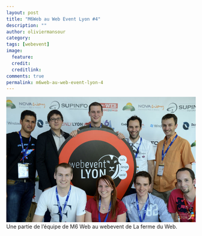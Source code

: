 ```yaml
---
layout: post
title: "M6Web au Web Event Lyon #4"
description: ""
author: oliviermansour
category: 
tags: [webevent]
image:
  feature: 
  credit: 
  creditlink: 
comments: true  
permalink: m6web-au-web-event-lyon-4
---
```


![Une partie de l’équipe de M6 Web au webevent de La ferme du Web.](/images/posts/m6web-webevent.jpg)
Une partie de l’équipe de M6 Web au webevent de La ferme du Web.


